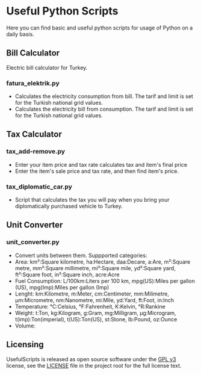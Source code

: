 # Useful Python Scripts

Here you can find basic and useful python scripts for usage of Python on a daily basis.

## Bill Calculator

Electric bill calculator for Turkey.

### fatura_elektrik.py

* Calculates the electricity consumption from bill. The tarif and limit is set for the Turkish national grid values.
* Calculates the electricity bill from consumption. The tarif and limit is set for the Turkish national grid values.

## Tax Calculator

### tax_add-remove.py

* Enter your item price and tax rate calculates tax and item's final price
* Enter the item's sale price and tax rate, and then find item's price.

### tax_diplomatic_car.py

* Script that calculates the tax you will pay when you bring your diplomatically purchased vehicle to Turkey.

## Unit Converter

### unit_converter.py

* Convert units between them. Suppported categories:
* Area: km²:Square kilometre, ha:Hectare, daa:Decare, a:Are, m²:Square metre, mm²:Square millimetre, mi²:Square mile, yd²:Square yard, ft²:Square foot, in²:Square inch, acre:Acre
* Fuel Consumption: L/100km:Liters per 100 km, mpg(US):Miles per gallon (US), mpg(Imp):Miles per gallon (Imp)
* Lenght: km:Kilometre, m:Meter, cm:Centimeter, mm:Milimetre, μm:Micrometre, nm:Nanometre, mi:Mile, yd:Yard, ft:Foot, in:Inch
* Temperature: °C:Celsius, °F:Fahrenheit, K:Kelvin, °R:Rankine
* Weight: t:Ton, kg:Kilogram, g:Gram, mg:Milligram, µg:Microgram, t(imp):Ton(imperial), t(US):Ton(US), st:Stone, lb:Pound, oz:Ounce
* Volume: 

## Licensing

UsefulScripts is released as open source software under the [GPL v3](https://opensource.org/licenses/gpl-3.0.html) license, see the [LICENSE](./LICENSE) file in the project root for the full license text.

